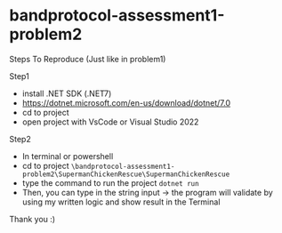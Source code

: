 # bandprotocol-assessment1-problem2

Steps To Reproduce (Just like in problem1)

Step1
- install .NET SDK (.NET7)
- https://dotnet.microsoft.com/en-us/download/dotnet/7.0
- cd to project
- open project with VsCode or Visual Studio 2022

Step2
- In terminal or powershell
- cd to project ```\bandprotocol-assessment1-problem2\SupermanChickenRescue\SupermanChickenRescue```
- type the command to run the project ```dotnet run```
- Then, you can type in the string input -> the program will validate by using my written logic and show result in the Terminal

Thank you :)
